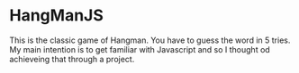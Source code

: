 # HangManJS
This is the classic game of Hangman. You have to guess the word in 5 tries.
My main intention is to get familiar with Javascript and so I thought od achieveing that through a project.
